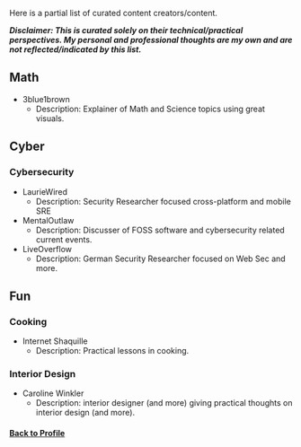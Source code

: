 Here is a partial list of curated content creators/content.

__*Disclaimer: This is curated solely on their technical/practical perspectives. My personal and professional thoughts are my own and are not reflected/indicated by this list.*__
## Math
- 3blue1brown
    - Description: Explainer of Math and Science topics using great visuals.
## Cyber
### Cybersecurity
- LaurieWired
    - Description: Security Researcher focused cross-platform and mobile SRE
- MentalOutlaw
    - Description: Discusser of FOSS software and cybersecurity related current events.
- LiveOverflow
    - Description: German Security Researcher focused on Web Sec and more.
## Fun
### Cooking
- Internet Shaquille
    - Description: Practical lessons in cooking.
### Interior Design
- Caroline Winkler
    - Description: interior designer (and more) giving practical thoughts on interior design (and more).
#### [Back to Profile](https://github.com/chramostatm)
